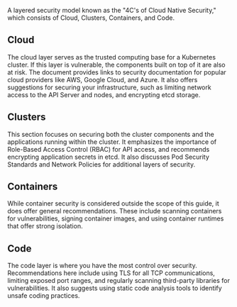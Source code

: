A layered security model known as the "4C's of Cloud Native Security," which consists of Cloud, Clusters, Containers, and Code.  

## Cloud
The cloud layer serves as the trusted computing base for a Kubernetes cluster. If this layer is vulnerable, the components built on top of it are also at risk. The document provides links to security documentation for popular cloud providers like AWS, Google Cloud, and Azure. It also offers suggestions for securing your infrastructure, such as limiting network access to the API Server and nodes, and encrypting etcd storage.


## Clusters
This section focuses on securing both the cluster components and the applications running within the cluster. It emphasizes the importance of Role-Based Access Control (RBAC) for API access, and recommends encrypting application secrets in etcd. It also discusses Pod Security Standards and Network Policies for additional layers of security.


## Containers
While container security is considered outside the scope of this guide, it does offer general recommendations. These include scanning containers for vulnerabilities, signing container images, and using container runtimes that offer strong isolation.


## Code
The code layer is where you have the most control over security. Recommendations here include using TLS for all TCP communications, limiting exposed port ranges, and regularly scanning third-party libraries for vulnerabilities. It also suggests using static code analysis tools to identify unsafe coding practices.